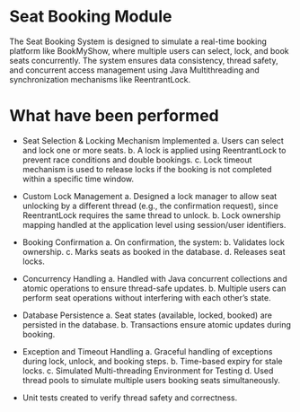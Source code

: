 # Seat Booking Module
The Seat Booking System is designed to simulate a real-time booking platform like BookMyShow, where multiple users can select, lock, and book seats concurrently. The system ensures data consistency, thread safety, and concurrent access management using Java Multithreading and synchronization mechanisms like ReentrantLock.

# What have been performed
  - Seat Selection & Locking Mechanism Implemented
    a. Users can select and lock one or more seats.
    b. A lock is applied using ReentrantLock to prevent race conditions and double bookings.
    c. Lock timeout mechanism is used to release locks if the booking is not completed within a specific time window.

  - Custom Lock Management
    a. Designed a lock manager to allow seat unlocking by a different thread (e.g., the confirmation request), since ReentrantLock requires the same thread to unlock.
    b. Lock ownership mapping handled at the application level using session/user identifiers.

  - Booking Confirmation
    a. On confirmation, the system:
    b. Validates lock ownership.
    c. Marks seats as booked in the database.
    d. Releases seat locks.

  - Concurrency Handling
    a. Handled with Java concurrent collections and atomic operations to ensure thread-safe updates.
    b. Multiple users can perform seat operations without interfering with each other’s state.

  - Database Persistence
    a. Seat states (available, locked, booked) are persisted in the database.
    b. Transactions ensure atomic updates during booking.

  - Exception and Timeout Handling
    a. Graceful handling of exceptions during lock, unlock, and booking steps.
    b. Time-based expiry for stale locks.
    c. Simulated Multi-threading Environment for Testing
    d. Used thread pools to simulate multiple users booking seats simultaneously.

  - Unit tests created to verify thread safety and correctness.
